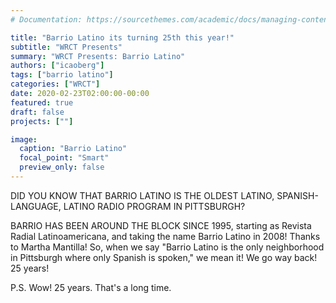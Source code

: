 ```yaml
---
# Documentation: https://sourcethemes.com/academic/docs/managing-content/

title: "Barrio Latino its turning 25th this year!"
subtitle: "WRCT Presents"
summary: "WRCT Presents: Barrio Latino"
authors: ["icaoberg"]
tags: ["barrio latino"]
categories: ["WRCT"]
date: 2020-02-23T02:00:00-00:00
featured: true
draft: false
projects: [""]

image:
  caption: "Barrio Latino"
  focal_point: "Smart"
  preview_only: false
---
```


DID YOU KNOW THAT BARRIO LATINO IS THE OLDEST LATINO, SPANISH-LANGUAGE, LATINO RADIO PROGRAM IN PITTSBURGH?

BARRIO HAS BEEN AROUND THE BLOCK SINCE 1995, starting as Revista Radial Latinoamericana, and taking the name Barrio Latino in 2008! Thanks to Martha Mantilla! So, when we say "Barrio Latino is the only neighborhood in Pittsburgh where only Spanish is spoken," we mean it! We go way back! 25 years!

P.S. Wow! 25 years. That's a long time.

